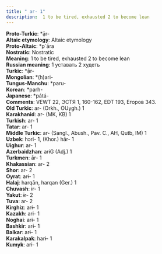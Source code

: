 ```yaml
---
title: " ar- 1"
description:  1 to be tired, exhausted 2 to become lean
---
```


<strong>Proto-Turkic</strong>:  *ạ̄r-<br>
<strong>Altaic etymology</strong>:  Altaic etymology<br>
<strong> Proto-Altaic</strong>:  *p`ā́ra<br>
<strong>Nostratic</strong>:  Nostratic<br>
<strong>Meaning</strong>:  1 to be tired, exhausted 2 to become lean<br>
<strong>Russian meaning</strong>:  1 уставать 2 худеть<br>
<strong>Turkic</strong>:  *ạ̄r-<br>
<strong>Mongolian</strong>:  *(h)ari-<br>
<strong>Tungus-Manchu</strong>:  *paru-<br>
<strong>Korean</strong>:  *parh-<br>
<strong>Japanese</strong>:  *pátá-<br>
<strong>Comments</strong>:  VEWT 22, ЭСТЯ 1, 160-162, EDT 193, Егоров 343.<br>
<strong>Old Turkic</strong>:  ar- (Orkh., OUygh.) 1<br>
<strong>Karakhanid</strong>:  ar- (MK, KB) 1<br>
<strong>Turkish</strong>:  ar- 1<br>
<strong>Tatar</strong>:  ar- 1<br>
<strong>Middle Turkic</strong>:  ar- (Sangl., Abush., Pav. C., AH, Qutb, IM) 1<br>
<strong>Uzbek</strong>:  hɔri- 1, (Khor.) hār- 1<br>
<strong>Uighur</strong>:  ar- 1<br>
<strong>Azerbaidzhan</strong>:  arɨG (Adj.) 1<br>
<strong>Turkmen</strong>:  ār- 1<br>
<strong>Khakassian</strong>:  ar- 2<br>
<strong>Shor</strong>:  ar- 2<br>
<strong>Oyrat</strong>:  arɨ- 1<br>
<strong>Halaj</strong>:  harqān, harqan (Ger.) 1<br>
<strong>Chuvash</strong>:  ɨr- 1<br>
<strong>Yakut</strong>:  ɨ̄r- 2<br>
<strong>Tuva</strong>:  ar- 2<br>
<strong>Kirghiz</strong>:  arɨ- 1<br>
<strong>Kazakh</strong>:  arɨ- 1<br>
<strong>Noghai</strong>:  arɨ- 1<br>
<strong>Bashkir</strong>:  arɨ- 1<br>
<strong>Balkar</strong>:  arɨ- 1<br>
<strong>Karakalpak</strong>:  harɨ- 1<br>
<strong>Kumyk</strong>:  arɨ- 1<br>


